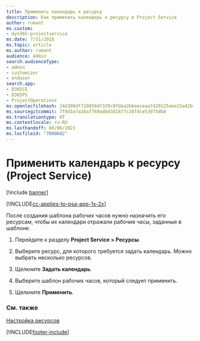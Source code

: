 ```yaml
---
title: Применить календарь к ресурсу
description: Как применить календарь к ресурсу в Project Service
author: rumant
ms.custom:
- dyn365-projectservice
ms.date: 7/31/2018
ms.topic: article
ms.author: rumant
audience: Admin
search.audienceType:
- admin
- customizer
- enduser
search.app:
- D365CE
- D365PS
- ProjectOperations
ms.openlocfilehash: 24d300df710850df329c9fbba2b6eeceaa7d29125aae23a42bf3f2a94bed131a
ms.sourcegitcommit: 7f8d1e7a16af769adb43d1877c28fdce53975db8
ms.translationtype: HT
ms.contentlocale: ru-RU
ms.lasthandoff: 08/06/2021
ms.locfileid: "7000682"
---
```

# <a name="apply-a-calendar-to-a-resource-project-service"></a>Применить календарь к ресурсу (Project Service)

[!include [banner](../includes/psa-now-project-operations.md)]

[!INCLUDE[cc-applies-to-psa-app-1x-2x](../includes/cc-applies-to-psa-app-1x-2x.md)]

После создания шаблона рабочих часов нужно назначить его ресурсам, чтобы их календари отражали рабочие часы, заданные в шаблоне.  
  
1.  Перейдите к разделу **Project Service > Ресурсы**.  
  
2.  Выберите ресурс, для которого требуется задать календарь. Можно выбрать несколько ресурсов.  
  
3.  Щелкните **Задать календарь**.  
  
4.  Выберите шаблон рабочих часов, который следует применить.  
  
5.  Щелкните **Применить**.  
  
### <a name="see-also"></a>См. также  
 [Настройка ресурсов](../psa/set-up-resources.md)


[!INCLUDE[footer-include](../includes/footer-banner.md)]